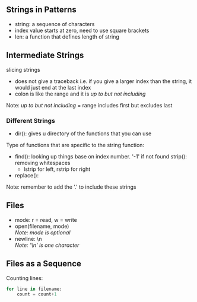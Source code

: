 ## Strings in Patterns
- string: a sequence of characters
- index value starts at zero, need to use square brackets
- len: a function that defines length of string

## Intermediate Strings
slicing strings
- does not give a traceback i.e. if you give a larger index than the string, it would just end at the last index
- colon is like the range and it is *up to but not including*

Note: *up to but not including* = range includes first but excludes last

### Different Strings
- dir(): gives u directory of the functions that you can use

Type of functions that are specific to the string function:
- find(): looking up things base on index number. '-1' if not found
strip(): removing whitespaces
    - lstrip for left, rstrip for right
- replace():

Note: remember to add the '.' to include these strings

## Files
- mode: r = read, w = write 
- open(filename, mode) </br>
*Note: mode is optional*
- newline: \n </br>
*Note: '\n' is one character*

## Files as a Sequence
Counting lines: 
```python 
for line in filename:
    count = count+1
```
